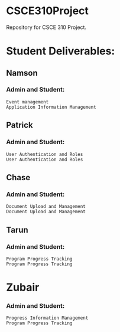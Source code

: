 # CSCE310Project
Repository for CSCE 310 Project.


# Student Deliverables:
## Namson
  ### Admin and Student: 
    Event management
    Application Information Management

## Patrick
  ### Admin and Student: 
    User Authentication and Roles 
    User Authentication and Roles
    
## Chase
  ### Admin and Student: 
    Document Upload and Management
    Document Upload and Management
    
## Tarun
  ### Admin and Student: 
    Program Progress Tracking
    Program Progress Tracking
    
# Zubair
   ### Admin and Student: 
    Progress Information Management
    Program Progress Tracking
